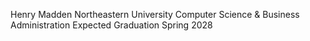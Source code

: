 Henry Madden
Northeastern University
Computer Science & Business Administration
Expected Graduation Spring 2028
